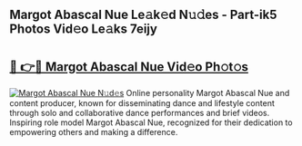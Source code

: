 ## Margot Abascal Nue Le𝚊k𝚎d N𝚞𝚍es - Part-ik5 Photos Vid𝚎o Le𝚊ks 7eijy

# <h2><a href="http://fb2f5tn.evod.top/?m=Margot+Abascal+Nue">🔗 👉🔴 Margot Abascal Nue Vid𝚎o Ph𝚘t𝚘s</a></h2>

[![Margot Abascal Nue N𝚞d𝚎s](https://i.imgur.com/8V9OHl7.gif)](http://fb2f5tn.evod.top/?m=Margot+Abascal+Nue)
Online personality Margot Abascal Nue and content producer, known for disseminating dance and lifestyle content through solo and collaborative dance performances and brief videos. Inspiring role model Margot Abascal Nue, recognized for their dedication to empowering others and making a difference. 
